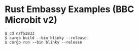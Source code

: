 # Rust Embassy Examples (BBC Microbit v2)

```
$ cd nrf52833
$ cargo build --bin blinky --release
$ cargo run --bin blinky --release
```